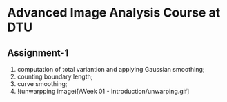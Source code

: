 # Advanced Image Analysis Course at DTU
## Assignment-1
1. computation of total variantion and applying Gaussian smoothing;
2. counting boundary length;
3. curve smoothing;
4. !(unwarpping image)[/Week 01 - Introduction/unwarping.gif]
